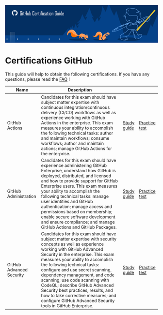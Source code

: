 <img src="./media/banner.png"  width="1173"/>

# Certifications GitHub

This guide will help to obtain the following certifications. If you have any questions, please read the [FAQ](FAQ.md) !

| Name  | Description  |  |  |
|---|---|---|---|
| GitHub Actions  | Candidates for this exam should have subject matter expertise with continuous integration/continuous delivery (CI/CD) workflows as well as experience working with GitHub Actions in the enterprise. This exam measures your ability to accomplish the following technical tasks: author and maintain workflows; consume workflows; author and maintain actions; manage GitHub Actions for the enterprise.  | [Study guide](./guides/github-actions.md) | [Practice test]() |
| GitHub Administration  | Candidates for this exam should have experience administering GitHub Enterprise, understand how GitHub is deployed, distributed, and licensed and how to provide support for GitHub Enterprise users. This exam measures your ability to accomplish the following technical tasks: manage user identities and GitHub authentication; manage access and permissions based on membership; enable secure software development and ensure compliance; and manage GitHub Actions and GitHub Packages.  | [Study guide](./guides/github-entreprise.md) | [Practice test]() |
| GitHub Advanced Security  | Candidates for this exam should have subject matter expertise with security concepts as well as experience working with GitHub Advanced Security in the enterprise. This exam measures your ability to accomplish the following technical tasks: configure and use secret scanning, dependency management, and code scanning; use code scanning with CodeQL; describe GitHub Advanced Security best practices, results, and how to take corrective measures; and configure GitHub Advanced Security tools in GitHub Enterprise.  | [Study guide](./guides/github-advanced-security.md) | [Practice test]() |
